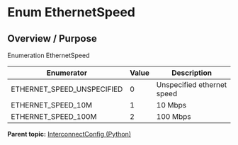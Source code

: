 # Enum EthernetSpeed

## Overview / Purpose

Enumeration EthernetSpeed

|Enumerator|Value|Description|
|----------|-----|-----------|
|ETHERNET\_SPEED\_UNSPECIFIED|0|Unspecified ethernet speed|
|ETHERNET\_SPEED\_10M|1|10 Mbps|
|ETHERNET\_SPEED\_100M|2|100 Mbps|

**Parent topic:** [InterconnectConfig \(Python\)](../../summary_pages/InterconnectConfig.md)

